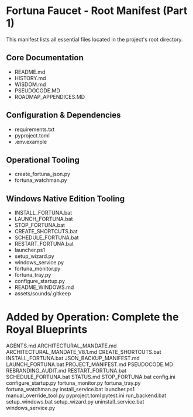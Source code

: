 # Fortuna Faucet - Root Manifest (Part 1)

This manifest lists all essential files located in the project's root directory.

## Core Documentation

* README.md
* HISTORY.md
* WISDOM.md
* PSEUDOCODE.MD
* ROADMAP_APPENDICES.MD

## Configuration & Dependencies

* requirements.txt
* pyproject.toml
* .env.example

## Operational Tooling

* create_fortuna_json.py
* fortuna_watchman.py

## Windows Native Edition Tooling

* INSTALL_FORTUNA.bat
* LAUNCH_FORTUNA.bat
* STOP_FORTUNA.bat
* CREATE_SHORTCUTS.bat
* SCHEDULE_FORTUNA.bat
* RESTART_FORTUNA.bat
* launcher.ps1
* setup_wizard.py
* windows_service.py
* fortuna_monitor.py
* fortuna_tray.py
* configure_startup.py
* README_WINDOWS.md
* assets/sounds/.gitkeep

# Added by Operation: Complete the Royal Blueprints
AGENTS.md
ARCHITECTURAL_MANDATE.md
ARCHITECTURAL_MANDATE_V8.1.md
CREATE_SHORTCUTS.bat
INSTALL_FORTUNA.bat
JSON_BACKUP_MANIFEST.md
LAUNCH_FORTUNA.bat
PROJECT_MANIFEST.md
PSEUDOCODE.MD
REBRANDING_AUDIT.md
RESTART_FORTUNA.bat
SCHEDULE_FORTUNA.bat
STATUS.md
STOP_FORTUNA.bat
config.ini
configure_startup.py
fortuna_monitor.py
fortuna_tray.py
fortuna_watchman.py
install_service.bat
launcher.ps1
manual_override_tool.py
pyproject.toml
pytest.ini
run_backend.bat
setup_windows.bat
setup_wizard.py
uninstall_service.bat
windows_service.py
